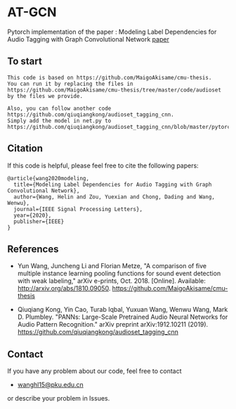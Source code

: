 # AT-GCN
Pytorch implementation of the paper : Modeling Label Dependencies for Audio Tagging with Graph Convolutional Network [paper](https://ieeexplore.ieee.org/abstract/document/9178483)

## To start
```
This code is based on https://github.com/MaigoAkisame/cmu-thesis.
You can run it by replacing the files in https://github.com/MaigoAkisame/cmu-thesis/tree/master/code/audioset by the files we provide.
```

```
Also, you can follow another code https://github.com/qiuqiangkong/audioset_tagging_cnn.
Simply add the model in net.py to https://github.com/qiuqiangkong/audioset_tagging_cnn/blob/master/pytorch/models.py.
```

## Citation
If this code is helpful, please feel free to cite the following papers:
```
@article{wang2020modeling,
  title={Modeling Label Dependencies for Audio Tagging with Graph Convolutional Network},
  author={Wang, Helin and Zou, Yuexian and Chong, Dading and Wang, Wenwu},
  journal={IEEE Signal Processing Letters},
  year={2020},
  publisher={IEEE}
}
```

## References
* Yun Wang, Juncheng Li and Florian Metze, "A comparison of five multiple instance learning pooling functions for sound event detection with weak labeling," arXiv e-prints, Oct. 2018. [Online]. Available: <http://arxiv.org/abs/1810.09050>.
https://github.com/MaigoAkisame/cmu-thesis

* Qiuqiang Kong, Yin Cao, Turab Iqbal, Yuxuan Wang, Wenwu Wang, Mark D. Plumbley. "PANNs: Large-Scale Pretrained Audio Neural Networks for Audio Pattern Recognition." arXiv preprint arXiv:1912.10211 (2019).
https://github.com/qiuqiangkong/audioset_tagging_cnn

## Contact
If you have any problem about our code, feel free to contact
- wanghl15@pku.edu.cn

or describe your problem in Issues.

